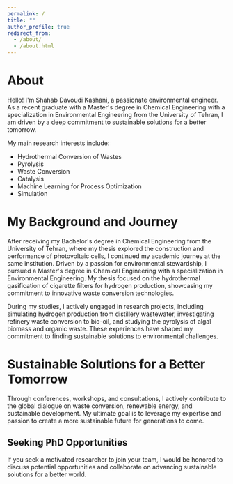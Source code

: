```yaml
---
permalink: /
title: ""
author_profile: true
redirect_from: 
  - /about/
  - /about.html
---
```


About
======

Hello! I'm Shahab Davoudi Kashani, a passionate environmental engineer. As a recent graduate with a Master's degree in Chemical Engineering with a specialization in Environmental Engineering from the University of Tehran, I am driven by a deep commitment to sustainable solutions for a better tomorrow.


My main research interests include:

  * Hydrothermal Conversion of Wastes
  * Pyrolysis
  * Waste Conversion
  * Catalysis
  * Machine Learning for Process Optimization
  * Simulation


My Background and Journey
======
After receiving my Bachelor's degree in Chemical Engineering from the University of Tehran, where my thesis explored the construction and performance of photovoltaic cells, I continued my academic journey at the same institution. Driven by a passion for environmental stewardship, I pursued a Master's degree in Chemical Engineering with a specialization in Environmental Engineering. My thesis focused on the hydrothermal gasification of cigarette filters for hydrogen production, showcasing my commitment to innovative waste conversion technologies.

During my studies, I actively engaged in research projects, including simulating hydrogen production from distillery wastewater, investigating refinery waste conversion to bio-oil, and studying the pyrolysis of algal biomass and organic waste. These experiences have shaped my commitment to finding sustainable solutions to environmental challenges.

Sustainable Solutions for a Better Tomorrow
======

Through conferences, workshops, and consultations, I actively contribute to the global dialogue on waste conversion, renewable energy, and sustainable development. My ultimate goal is to leverage my expertise and passion to create a more sustainable future for generations to come.

Seeking PhD Opportunities
------

If you seek a motivated researcher to join your team, I would be honored to discuss potential opportunities and collaborate on advancing sustainable solutions for a better world.

